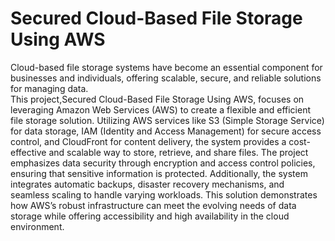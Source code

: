 # Secured  Cloud-Based  File  Storage   Using   AWS
Cloud-based file storage systems have become an essential component for businesses and individuals, offering scalable, secure, and reliable solutions for managing data.  
This  project,Secured  Cloud-Based  File  Storage   Using   AWS,  focuses on leveraging Amazon Web Services (AWS) to create a flexible and efficient file storage solution. 
Utilizing AWS services like S3 (Simple Storage Service) for data storage, IAM (Identity and Access Management) for secure access control, and CloudFront for content delivery, the system provides a cost-effective and scalable way to store, retrieve, and share files. 
The project emphasizes data security through encryption and access control policies, ensuring that sensitive information is protected. 
Additionally, the system integrates automatic backups, disaster recovery mechanisms, and seamless scaling to handle varying workloads. This solution demonstrates how AWS’s robust infrastructure can meet the evolving needs of data storage while offering accessibility and high availability in the cloud environment.
